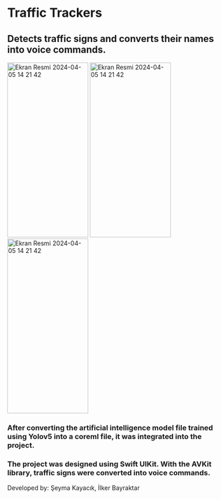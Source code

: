 # Traffic Trackers
## Detects traffic signs and converts their names into voice commands.

<img width="185" height="400" alt="Ekran Resmi 2024-04-05 14 21 42" src="[https://github.com/seymakayack/NotepadApp/assets/126356442/509d0c52-bbbd-44d8-af3d-cbf7a2d024db](https://github.com/seymakayack/Traffic-Trackers/assets/126356442/ab4fd353-3287-497c-81a4-8031d29c43e4)">

 <img width="185" height="400" alt="Ekran Resmi 2024-04-05 14 21 42" src="[[https://github.com/seymakayack/NotepadApp/assets/126356442/509d0c52-bbbd-44d8-af3d-cbf7a2d024db](https://github.com/seymakayack/Traffic-Trackers/assets/126356442/ab4fd353-3287-497c-81a4-8031d29c43e4)](https://github.com/seymakayack/Traffic-Trackers/assets/126356442/f7e3d565-4881-478e-a9a5-884b579e9200)">

<img width="185" height="400" alt="Ekran Resmi 2024-04-05 14 21 42" src="[[https://github.com/seymakayack/NotepadApp/assets/126356442/509d0c52-bbbd-44d8-af3d-cbf7a2d024db](https://github.com/seymakayack/Traffic-Trackers/assets/126356442/ab4fd353-3287-497c-81a4-8031d29c43e4)](https://github.com/seymakayack/Traffic-Trackers/assets/126356442/17d1b2fc-d5b4-48f4-9955-4bad92acefd4)">


### After converting the artificial intelligence model file trained using Yolov5 into a coreml file, it was integrated into the project.

### The project was designed using Swift UIKit. With the AVKit library, traffic signs were converted into voice commands.

Developed by: Şeyma Kayacık, İlker Bayraktar
